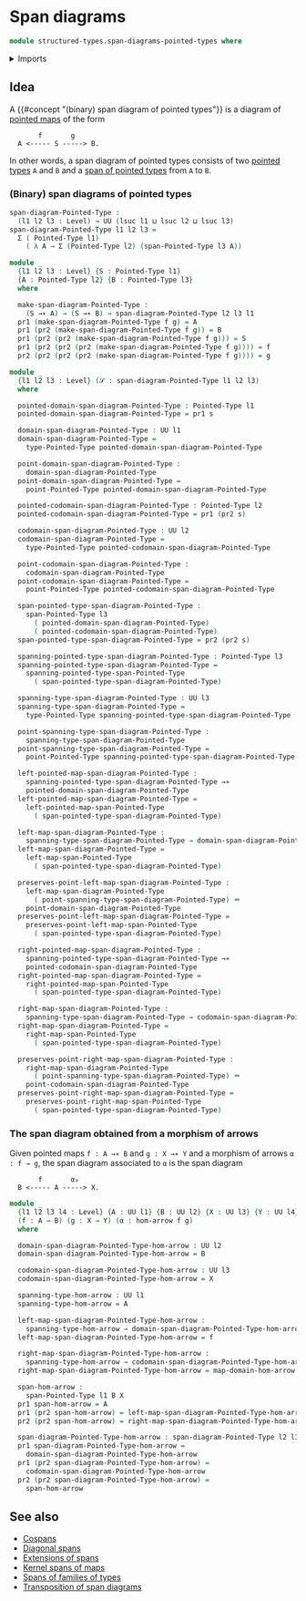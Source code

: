 # Span diagrams

```agda
module structured-types.span-diagrams-pointed-types where
```

<details><summary>Imports</summary>

```agda
open import foundation.dependent-pair-types
open import foundation.identity-types
open import foundation.morphisms-arrows
open import foundation.universe-levels

open import structured-types.pointed-maps
open import structured-types.pointed-types
open import structured-types.spans-pointed-types
```

</details>

## Idea

A {{#concept "(binary) span diagram of pointed types"}} is a diagram of [pointed maps](structured-types.pointed-maps.md) of the form

```text
       f       g
  A <----- S -----> B.
```

In other words, a span diagram of pointed types consists of two [pointed types](structured-types.pointed-types.md) `A` and `B` and a [span of pointed types](structured-types.spans-pointed-types.md) from `A` to `B`.

### (Binary) span diagrams of pointed types

```agda
span-diagram-Pointed-Type :
  (l1 l2 l3 : Level) → UU (lsuc l1 ⊔ lsuc l2 ⊔ lsuc l3)
span-diagram-Pointed-Type l1 l2 l3 =
  Σ ( Pointed-Type l1)
    ( λ A → Σ (Pointed-Type l2) (span-Pointed-Type l3 A))

module _
  {l1 l2 l3 : Level} {S : Pointed-Type l1}
  {A : Pointed-Type l2} {B : Pointed-Type l3}
  where

  make-span-diagram-Pointed-Type :
    (S →∗ A) → (S →∗ B) → span-diagram-Pointed-Type l2 l3 l1
  pr1 (make-span-diagram-Pointed-Type f g) = A
  pr1 (pr2 (make-span-diagram-Pointed-Type f g)) = B
  pr1 (pr2 (pr2 (make-span-diagram-Pointed-Type f g))) = S
  pr1 (pr2 (pr2 (pr2 (make-span-diagram-Pointed-Type f g)))) = f
  pr2 (pr2 (pr2 (pr2 (make-span-diagram-Pointed-Type f g)))) = g

module _
  {l1 l2 l3 : Level} (𝒮 : span-diagram-Pointed-Type l1 l2 l3)
  where

  pointed-domain-span-diagram-Pointed-Type : Pointed-Type l1
  pointed-domain-span-diagram-Pointed-Type = pr1 s

  domain-span-diagram-Pointed-Type : UU l1
  domain-span-diagram-Pointed-Type =
    type-Pointed-Type pointed-domain-span-diagram-Pointed-Type

  point-domain-span-diagram-Pointed-Type :
    domain-span-diagram-Pointed-Type
  point-domain-span-diagram-Pointed-Type =
    point-Pointed-Type pointed-domain-span-diagram-Pointed-Type

  pointed-codomain-span-diagram-Pointed-Type : Pointed-Type l2
  pointed-codomain-span-diagram-Pointed-Type = pr1 (pr2 s)

  codomain-span-diagram-Pointed-Type : UU l2
  codomain-span-diagram-Pointed-Type =
    type-Pointed-Type pointed-codomain-span-diagram-Pointed-Type

  point-codomain-span-diagram-Pointed-Type :
    codomain-span-diagram-Pointed-Type
  point-codomain-span-diagram-Pointed-Type =
    point-Pointed-Type pointed-codomain-span-diagram-Pointed-Type

  span-pointed-type-span-diagram-Pointed-Type :
    span-Pointed-Type l3
      ( pointed-domain-span-diagram-Pointed-Type)
      ( pointed-codomain-span-diagram-Pointed-Type)
  span-pointed-type-span-diagram-Pointed-Type = pr2 (pr2 s)

  spanning-pointed-type-span-diagram-Pointed-Type : Pointed-Type l3
  spanning-pointed-type-span-diagram-Pointed-Type =
    spanning-pointed-type-span-Pointed-Type
      ( span-pointed-type-span-diagram-Pointed-Type)

  spanning-type-span-diagram-Pointed-Type : UU l3
  spanning-type-span-diagram-Pointed-Type =
    type-Pointed-Type spanning-pointed-type-span-diagram-Pointed-Type

  point-spanning-type-span-diagram-Pointed-Type :
    spanning-type-span-diagram-Pointed-Type
  point-spanning-type-span-diagram-Pointed-Type =
    point-Pointed-Type spanning-pointed-type-span-diagram-Pointed-Type

  left-pointed-map-span-diagram-Pointed-Type :
    spanning-pointed-type-span-diagram-Pointed-Type →∗
    pointed-domain-span-diagram-Pointed-Type
  left-pointed-map-span-diagram-Pointed-Type =
    left-pointed-map-span-Pointed-Type
      ( span-pointed-type-span-diagram-Pointed-Type)

  left-map-span-diagram-Pointed-Type :
    spanning-type-span-diagram-Pointed-Type → domain-span-diagram-Pointed-Type
  left-map-span-diagram-Pointed-Type =
    left-map-span-Pointed-Type
      ( span-pointed-type-span-diagram-Pointed-Type)

  preserves-point-left-map-span-diagram-Pointed-Type :
    left-map-span-diagram-Pointed-Type
      ( point-spanning-type-span-diagram-Pointed-Type) ＝
    point-domain-span-diagram-Pointed-Type
  preserves-point-left-map-span-diagram-Pointed-Type =
    preserves-point-left-map-span-Pointed-Type
      ( span-pointed-type-span-diagram-Pointed-Type)

  right-pointed-map-span-diagram-Pointed-Type :
    spanning-pointed-type-span-diagram-Pointed-Type →∗
    pointed-codomain-span-diagram-Pointed-Type
  right-pointed-map-span-diagram-Pointed-Type =
    right-pointed-map-span-Pointed-Type
      ( span-pointed-type-span-diagram-Pointed-Type)

  right-map-span-diagram-Pointed-Type :
    spanning-type-span-diagram-Pointed-Type → codomain-span-diagram-Pointed-Type
  right-map-span-diagram-Pointed-Type =
    right-map-span-Pointed-Type
      ( span-pointed-type-span-diagram-Pointed-Type)

  preserves-point-right-map-span-diagram-Pointed-Type :
    right-map-span-diagram-Pointed-Type
      ( point-spanning-type-span-diagram-Pointed-Type) ＝
    point-codomain-span-diagram-Pointed-Type
  preserves-point-right-map-span-diagram-Pointed-Type =
    preserves-point-right-map-span-Pointed-Type
      ( span-pointed-type-span-diagram-Pointed-Type)
```

### The span diagram obtained from a morphism of arrows

Given pointed maps `f : A →∗ B` and `g : X →∗ Y` and a morphism of arrows `α : f → g`, the span diagram associated to `α` is the span diagram

```text
       f       α₀
  B <----- A -----> X.
```

```agda
module _
  {l1 l2 l3 l4 : Level} {A : UU l1} {B : UU l2} {X : UU l3} {Y : UU l4}
  (f : A → B) (g : X → Y) (α : hom-arrow f g)
  where

  domain-span-diagram-Pointed-Type-hom-arrow : UU l2
  domain-span-diagram-Pointed-Type-hom-arrow = B

  codomain-span-diagram-Pointed-Type-hom-arrow : UU l3
  codomain-span-diagram-Pointed-Type-hom-arrow = X

  spanning-type-hom-arrow : UU l1
  spanning-type-hom-arrow = A

  left-map-span-diagram-Pointed-Type-hom-arrow :
    spanning-type-hom-arrow → domain-span-diagram-Pointed-Type-hom-arrow
  left-map-span-diagram-Pointed-Type-hom-arrow = f

  right-map-span-diagram-Pointed-Type-hom-arrow :
    spanning-type-hom-arrow → codomain-span-diagram-Pointed-Type-hom-arrow
  right-map-span-diagram-Pointed-Type-hom-arrow = map-domain-hom-arrow f g α

  span-hom-arrow :
    span-Pointed-Type l1 B X
  pr1 span-hom-arrow = A
  pr1 (pr2 span-hom-arrow) = left-map-span-diagram-Pointed-Type-hom-arrow
  pr2 (pr2 span-hom-arrow) = right-map-span-diagram-Pointed-Type-hom-arrow

  span-diagram-Pointed-Type-hom-arrow : span-diagram-Pointed-Type l2 l3 l1
  pr1 span-diagram-Pointed-Type-hom-arrow =
    domain-span-diagram-Pointed-Type-hom-arrow
  pr1 (pr2 span-diagram-Pointed-Type-hom-arrow) =
    codomain-span-diagram-Pointed-Type-hom-arrow
  pr2 (pr2 span-diagram-Pointed-Type-hom-arrow) =
    span-hom-arrow
```

## See also

- [Cospans](foundation.cospans.md)
- [Diagonal spans](foundation.diagonal-spans.md)
- [Extensions of spans](foundation.extensions-spans.md)
- [Kernel spans of maps](foundation.kernel-spans-of-maps.md)
- [Spans of families of types](foundation.spans-families-of-types.md)
- [Transposition of span diagrams](foundation.transposition-span-diagram-Pointed-Types.md)
